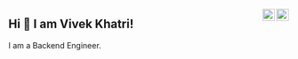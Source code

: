 <a href="https://www.linkedin.com/in/vivekkhatri007" target="_blank" rel="nofollow"><img align="right" alt="Vivek's LinkedIn" width="22px" src="https://cdn.jsdelivr.net/npm/simple-icons@v3/icons/linkedin.svg" /></a><a href="https://tech.peculiarvivek.com" target="_blank" rel="nofollow"><img align="right" alt="Vivek's Tech Blog" width="22px" src="https://cdn.jsdelivr.net/npm/simple-icons@8.2.0/icons/hashnode.svg" /></a>

## Hi 👋 I am Vivek Khatri! 
I am a Backend Engineer. 



